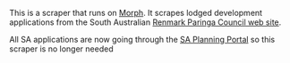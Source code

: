 This is a scraper that runs on [Morph](https://morph.io).  It scrapes lodged development applications from the South Australian [Renmark Paringa Council web site](https://www.renmarkparinga.sa.gov.au).

All SA applications are now going through the [SA Planning Portal](https://github.com/planningalerts-scrapers/saplanningportal) so this scraper is no longer needed
